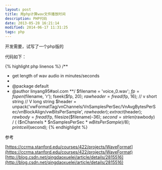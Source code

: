 ```yaml
---
layout: post
title: 用php计算wav文件播放时间
description: PHP代码
date: 2013-05-28 16:21:14
modified: 2014-06-17 11:31:25
tags: php
---
```


开发需要，试写了一个php版的

代码如下：

{% highlight php linenos %}
/**
 * get length of wav audio in minutes/seconds
 *
 * @package default
 * @author linyang95#aol.com
 **/
$filename = 'voice_0.wav';
$fp = fopen($filename, 'r');
fseek($fp, 20);
$rawheader = fread($fp, 16);
// v short string
// V long string
$header = unpack('vwFormatTag/vnChannels/VnSamplesPerSec/VnAvgBytesPerSec/vnBlockAlign/vwBitsPerSample', $rawheader);
extract($header);
$rawbody = fread($fp, filesize($filename)-36);
$second = strlen($rawbody) / ( ($nChannels * $nSamplesPerSec * $wBitsPerSample) / 8 );
print ceil($second);
{% endhighlight %}

参考

[https://ccrma.stanford.edu/courses/422/projects/WaveFormat](https://ccrma.stanford.edu/courses/422/projects/WaveFormat)
[http://blog.csdn.net/qingdaoxuelei/article/details/2815516](http://blog.csdn.net/qingdaoxuelei/article/details/2815516)